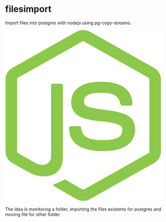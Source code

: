 # filesimport
 Import files into postgres with nodejs using pg-copy-streams.
 
 ![alt text](https://github.com/silvajunior/filesimport/blob/main/nodejs.svg?raw=true)
 
 The idea is monitoring a folder, importing the files existents for postgres and moving file for other folder.
